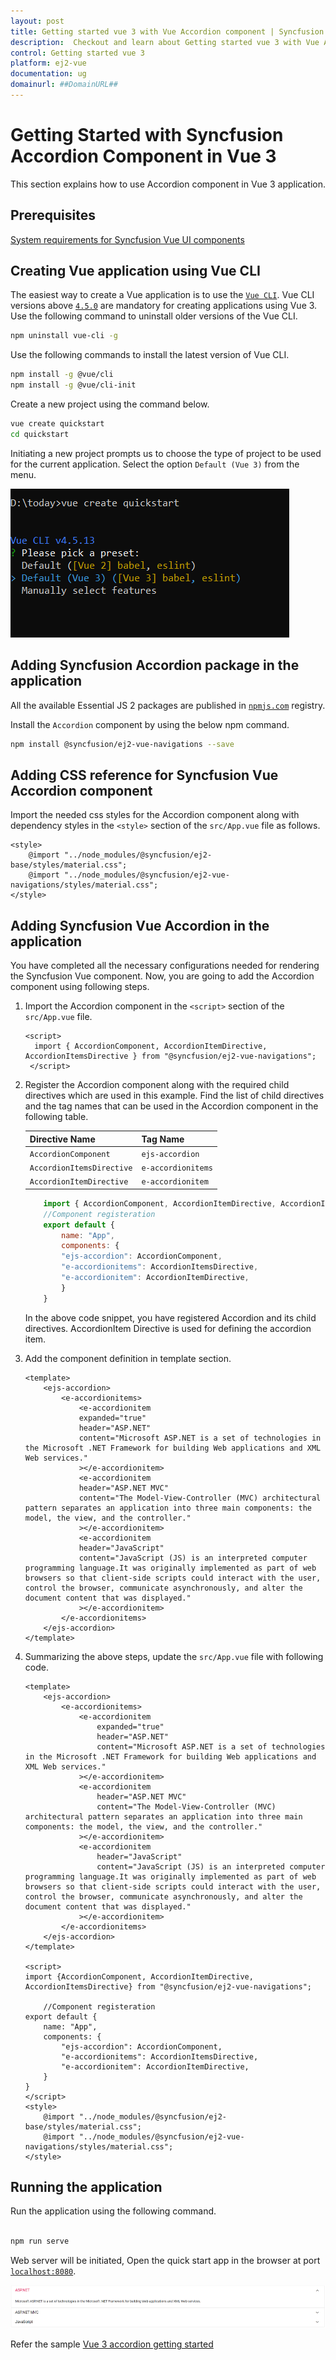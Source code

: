```yaml
---
layout: post
title: Getting started vue 3 with Vue Accordion component | Syncfusion
description:  Checkout and learn about Getting started vue 3 with Vue Accordion component of Syncfusion Essential JS 2 and more details.
control: Getting started vue 3 
platform: ej2-vue
documentation: ug
domainurl: ##DomainURL##
---
```


# Getting Started with Syncfusion Accordion Component in Vue 3

This section explains how to use Accordion component in Vue 3 application.

## Prerequisites

[System requirements for Syncfusion Vue UI components](https://ej2.syncfusion.com/vue/documentation/system-requirements/)

## Creating Vue application using Vue CLI

The easiest way to create a Vue application is to use the [`Vue CLI`](https://github.com/vuejs/vue-cli). Vue CLI versions above [`4.5.0`](https://v3.vuejs.org/guide/migration/introduction.html#vue-cli) are mandatory for creating applications using Vue 3. Use the following command to uninstall older versions of the Vue CLI.

```bash
npm uninstall vue-cli -g
```

Use the following commands to install the latest version of Vue CLI.

```bash
npm install -g @vue/cli
npm install -g @vue/cli-init
```

Create a new project using the command below.

```bash
vue create quickstart
cd quickstart

```

Initiating a new project prompts us to choose the type of project to be used for the current application. Select the option `Default (Vue 3)` from the menu.

![Reference](./images/vue3-terminal.png)

## Adding Syncfusion Accordion package in the application

All the available Essential JS 2 packages are published in [`npmjs.com`](https://www.npmjs.com/~syncfusionorg) registry.

Install the `Accordion` component by using the below npm command.

```bash
npm install @syncfusion/ej2-vue-navigations --save
```

## Adding CSS reference for Syncfusion Vue Accordion component

Import the needed css styles for the Accordion component along with dependency styles in the `<style>` section of the `src/App.vue` file as follows.

```
<style>
    @import "../node_modules/@syncfusion/ej2-base/styles/material.css";
    @import "../node_modules/@syncfusion/ej2-vue-navigations/styles/material.css";
</style>
```

## Adding Syncfusion Vue Accordion in the application

You have completed all the necessary configurations needed for rendering the Syncfusion Vue component. Now, you are going to add the Accordion component using following steps.

1. Import the Accordion component in the `<script>` section of the `src/App.vue` file.

     ```
     <script>
       import { AccordionComponent, AccordionItemDirective, AccordionItemsDirective } from "@syncfusion/ej2-vue-navigations";
      </script>
     ```

2. Register the Accordion component along with the required child directives which are used in this example. Find the list of child directives and the tag names that can be used in the Accordion component in the following table.
  
     | Directive Name            | Tag Name           |
     | ------------------------- | ------------------ |
     | `AccordionComponent`      | `ejs-accordion`    |
     | `AccordionItemsDirective` | `e-accordionitems` |
     | `AccordionItemDirective`  | `e-accordionitem`  |

    ```js
        import { AccordionComponent, AccordionItemDirective, AccordionItemsDirective } from "@syncfusion/ej2-vue-navigations";
        //Component registeration
        export default {
            name: "App",
            components: {
            "ejs-accordion": AccordionComponent,
            "e-accordionitems": AccordionItemsDirective,
            "e-accordionitem": AccordionItemDirective,
            }
        }
    ```

   In the above code snippet, you have registered Accordion and its child directives. AccordionItem Directive is  used for defining the accordion item.

3. Add the component definition in template section.

    ```
    <template>
        <ejs-accordion>
            <e-accordionitems>
                <e-accordionitem
                expanded="true"
                header="ASP.NET"
                content="Microsoft ASP.NET is a set of technologies in the Microsoft .NET Framework for building Web applications and XML Web services."
                ></e-accordionitem>
                <e-accordionitem
                header="ASP.NET MVC"
                content="The Model-View-Controller (MVC) architectural pattern separates an application into three main components: the model, the view, and the controller."
                ></e-accordionitem>
                <e-accordionitem
                header="JavaScript"
                content="JavaScript (JS) is an interpreted computer programming language.It was originally implemented as part of web browsers so that client-side scripts could interact with the user, control the browser, communicate asynchronously, and alter the document content that was displayed."
                ></e-accordionitem>
            </e-accordionitems>
        </ejs-accordion>
    </template>
    ```

4. Summarizing the above steps, update the `src/App.vue` file with following code.

    ```
    <template>
        <ejs-accordion>
            <e-accordionitems>
                <e-accordionitem
                    expanded="true"
                    header="ASP.NET"
                    content="Microsoft ASP.NET is a set of technologies in the Microsoft .NET Framework for building Web applications and XML Web services."
                ></e-accordionitem>
                <e-accordionitem
                    header="ASP.NET MVC"
                    content="The Model-View-Controller (MVC) architectural pattern separates an application into three main components: the model, the view, and the controller."
                ></e-accordionitem>
                <e-accordionitem
                    header="JavaScript"
                    content="JavaScript (JS) is an interpreted computer programming language.It was originally implemented as part of web browsers so that client-side scripts could interact with the user, control the browser, communicate asynchronously, and alter the document content that was displayed."
                ></e-accordionitem>
            </e-accordionitems>
        </ejs-accordion>
    </template>

    <script>
    import {AccordionComponent, AccordionItemDirective, AccordionItemsDirective} from "@syncfusion/ej2-vue-navigations";

        //Component registeration
    export default {
        name: "App",
        components: {
            "ejs-accordion": AccordionComponent,
            "e-accordionitems": AccordionItemsDirective,
            "e-accordionitem": AccordionItemDirective,
        }
    }
    </script>
    <style>
        @import "../node_modules/@syncfusion/ej2-base/styles/material.css";
        @import "../node_modules/@syncfusion/ej2-vue-navigations/styles/material.css";
    </style>
    ```

## Running the application

Run the application using the following command.

```bash

npm run serve

```

Web server will be initiated, Open the quick start app in the browser at port [`localhost:8080`](http://localhost:8080/).

![Output](./images/vue3-accordion-demo.png)

Refer the sample [Vue 3 accordion getting started](https://github.com/SyncfusionExamples/vue3-accordion-getting-started)
